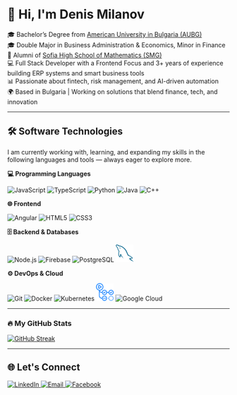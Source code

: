 # 👋 Hi, I'm Denis Milanov

🎓 Bachelor’s Degree from <a href="https://www.aubg.edu" target="_blank" rel="noopener noreferrer">American University in Bulgaria (AUBG)</a><br>
🎓 Double Major in Business Administration & Economics, Minor in Finance<br>
🏫 Alumni of <a href="https://www.smg.bg" target="_blank" rel="noopener noreferrer">Sofia High School of Mathematics (SMG)</a><br>
💻 Full Stack Developer with a Frontend Focus and 3+ years of experience building ERP systems and smart business tools<br>
📊 Passionate about fintech, risk management, and AI-driven automation<br>
🌍 Based in Bulgaria | Working on solutions that blend finance, tech, and innovation

---

## 🛠️ Software Technologies

I am currently working with, learning, and expanding my skills in the following languages and tools — always eager to explore more.

**💻 Programming Languages**
<p align="left">
  <img src="https://cdn.jsdelivr.net/gh/devicons/devicon/icons/javascript/javascript-original.svg" width="40" title="JavaScript"/>
  <img src="https://cdn.jsdelivr.net/gh/devicons/devicon/icons/typescript/typescript-original.svg" width="40" title="TypeScript"/>
  <img src="https://cdn.jsdelivr.net/gh/devicons/devicon/icons/python/python-original.svg" width="40" title="Python"/>
  <img src="https://cdn.jsdelivr.net/gh/devicons/devicon/icons/java/java-original.svg" width="40" title="Java"/>
  <img src="https://cdn.jsdelivr.net/gh/devicons/devicon/icons/cplusplus/cplusplus-original.svg" width="40" title="C++"/>
</p>

**🌐 Frontend**
<p align="left">
  <img src="https://cdn.jsdelivr.net/gh/devicons/devicon/icons/angularjs/angularjs-original.svg" width="40" title="Angular"/>
  <img src="https://cdn.jsdelivr.net/gh/devicons/devicon/icons/html5/html5-original.svg" width="40" title="HTML5"/>
  <img src="https://cdn.jsdelivr.net/gh/devicons/devicon/icons/css3/css3-original.svg" width="40" title="CSS3"/>
</p>

**🗄️ Backend & Databases**
<p align="left">
  <img src="https://cdn.jsdelivr.net/gh/devicons/devicon/icons/nodejs/nodejs-original.svg" width="40" title="Node.js"/>
  <img src="https://cdn.jsdelivr.net/gh/devicons/devicon/icons/firebase/firebase-plain.svg" width="40" title="Firebase"/>
  <img src="https://cdn.jsdelivr.net/gh/devicons/devicon/icons/postgresql/postgresql-original.svg" width="40" title="PostgreSQL"/>
  <img src="https://raw.githubusercontent.com/devicons/devicon/master/icons/mysql/mysql-original.svg" width="40" title="SQL (MySQL)"/>
</p>

**⚙️ DevOps & Cloud**
<p align="left">
  <img src="https://cdn.jsdelivr.net/gh/devicons/devicon/icons/git/git-original.svg" width="40" title="Git"/>
  <img src="https://cdn.jsdelivr.net/gh/devicons/devicon/icons/docker/docker-original.svg" width="40" title="Docker"/>
  <img src="https://cdn.jsdelivr.net/gh/devicons/devicon/icons/kubernetes/kubernetes-plain.svg" width="40" title="Kubernetes"/>
  <img src="https://raw.githubusercontent.com/devicons/devicon/master/icons/githubactions/githubactions-original.svg" width="40" title="GitHub Actions"/>
  <img src="https://cdn.jsdelivr.net/gh/devicons/devicon/icons/googlecloud/googlecloud-original.svg" width="40" title="Google Cloud"/>
</p>

---

### 🔥 My GitHub Stats

[![GitHub Streak](https://github-readme-streak-stats.herokuapp.com?user=denismilanov&theme=dark&background=000000)](https://git.io/streak-stats)

---

## 🌐 Let's Connect

<p align="left">
  <a href="https://www.linkedin.com/in/denismilanov" target="_blank" rel="noopener noreferrer">
    <img src="https://img.shields.io/badge/-LinkedIn-0A66C2?style=for-the-badge&logo=linkedin&logoColor=white" alt="LinkedIn"/>
  </a>
  <a href="mailto:denis.milanov@protonmail.com">
    <img src="https://img.shields.io/badge/-Email-555555?style=for-the-badge&logo=maildotru&logoColor=white" alt="Email"/>
  </a>
  <a href="https://www.facebook.com/fb.denis.milanov" target="_blank" rel="noopener noreferrer">
    <img src="https://img.shields.io/badge/-Facebook-1877F2?style=for-the-badge&logo=facebook&logoColor=white" alt="Facebook"/>
  </a>
</p>
